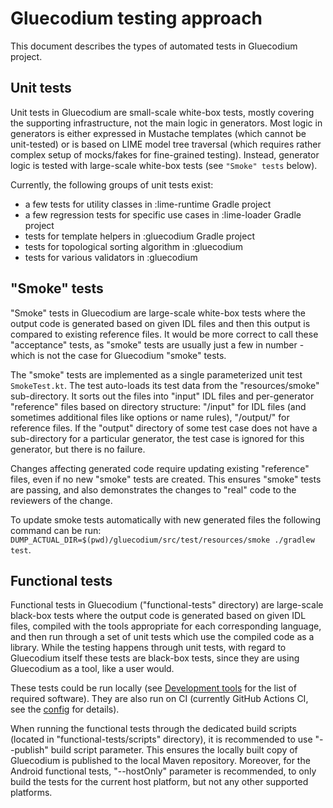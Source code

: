Gluecodium testing approach
===========================

This document describes the types of automated tests in Gluecodium project.

Unit tests
----------

Unit tests in Gluecodium are small-scale white-box tests, mostly covering the supporting infrastructure, not the main
logic in generators. Most logic in generators is either expressed in Mustache templates (which cannot be unit-tested) or
is based on LIME model tree traversal (which requires rather complex setup of mocks/fakes for fine-grained testing).
Instead, generator logic is tested with large-scale white-box tests (see `"Smoke" tests` below).

Currently, the following groups of unit tests exist:
* a few tests for utility classes in :lime-runtime Gradle project
* a few regression tests for specific use cases in :lime-loader Gradle project
* tests for template helpers in :gluecodium Gradle project
* tests for topological sorting algorithm in :gluecodium
* tests for various validators in :gluecodium

"Smoke" tests
-------------

"Smoke" tests in Gluecodium are large-scale white-box tests where the output code is generated based on given IDL files
and then this output is compared to existing reference files. It would be more correct to call these "acceptance" tests,
as "smoke" tests are usually just a few in number - which is not the case for Gluecodium "smoke" tests.

The "smoke" tests are implemented as a single parameterized unit test `SmokeTest.kt`. The test auto-loads its test data
from the "resources/smoke" sub-directory. It sorts out the files into "input" IDL files and per-generator "reference"
files based on directory structure: "<test-name>/input" for IDL files (and sometimes additional files like options or
name rules), "<test-name>/output/<generator-name>" for reference files. If the "output" directory of some test case does
not have a sub-directory for a particular generator, the test case is ignored for this generator, but there is no
failure.
  
Changes affecting generated code require updating existing "reference" files, even if no new "smoke" tests are created.
This ensures "smoke" tests are passing, and also demonstrates the changes to "real" code to the reviewers of the change.

To update smoke tests automatically with new generated files the following command can be run: `DUMP_ACTUAL_DIR=$(pwd)/gluecodium/src/test/resources/smoke ./gradlew test`.

Functional tests
----------------

Functional tests in Gluecodium ("functional-tests" directory) are large-scale black-box tests where the output code is
generated based on given IDL files, compiled with the tools appropriate for each corresponding language, and then run
through a set of unit tests which use the compiled code as a library. While the testing happens through unit tests, with
regard to Gluecodium itself these tests are black-box tests, since they are using Gluecodium as a tool, like a user
would.

These tests could be run locally (see [Development tools](development_tools.md) for the list of required software). They
are also run on CI (currently GitHub Actions CI, see the [config](../../.github/workflows/functional-tests.yml) for
details).

When running the functional tests through the dedicated build scripts (located in "functional-tests/scripts" directory),
it is recommended to use "--publish" build script parameter. This ensures the locally built copy of Gluecodium is
published to the local Maven repository. Moreover, for the Android functional tests, "--hostOnly" parameter is
recommended, to only build the tests for the current host platform, but not any other supported platforms.
